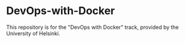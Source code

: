 # DevOps-with-Docker
This repository is for the "DevOps with Docker" track, provided by the University of Helsinki.
